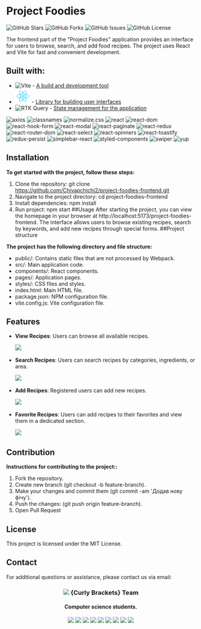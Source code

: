 # Project Foodies

![GitHub Stars](https://img.shields.io/github/stars/Chivapchichi2/project-foodies-frontend)
![GitHub Forks](https://img.shields.io/github/forks/Chivapchichi2/project-foodies-frontend)
![GitHub Issues](https://img.shields.io/github/issues/Chivapchichi2/project-foodies-frontend)
![GitHub License](https://img.shields.io/github/license/Chivapchichi2/project-foodies-frontend)

The frontend part of the "Project Foodies" application provides an interface for users to browse, search, and add food recipes. The project uses React and Vite for fast and convenient development.

## Built with:

- <img src="https://seeklogo.com/images/V/vite-logo-BFD4283991-seeklogo.com.png" alt="Vite" width="40" height="40"/> - <a href="https://vitejs.dev/" target="_blank">A build and development tool</a>
- <img src="https://raw.githubusercontent.com/github/explore/main/topics/react/react.png" alt="React" width="40" height="40"/> - <a href="https://uk.legacy.reactjs.org/" target="_blank">Library for building user interfaces</a>
- <img src="https://redux-toolkit.js.org/img/redux-logo-landscape.png" alt="RTK Query" width="70" height="40"/> - <a href="https://redux-toolkit.js.org/" target="_blank">State management for the application</a>

![axios](https://img.shields.io/badge/axios-1.7.2-blue) ![classnames](https://img.shields.io/badge/classnames-2.5.1-blue) ![normalize.css](https://img.shields.io/badge/normalize.css-8.0.1-blue) ![react](https://img.shields.io/badge/react-18.2.0-blue) ![react-dom](https://img.shields.io/badge/react--dom-18.2.0-blue) ![react-hook-form](https://img.shields.io/badge/react--hook--form-7.51.5-blue) ![react-modal](https://img.shields.io/badge/react--modal-3.16.1-blue) ![react-paginate](https://img.shields.io/badge/react--paginate-8.2.0-blue) ![react-redux](https://img.shields.io/badge/react--redux-9.1.2-blue) ![react-router-dom](https://img.shields.io/badge/react--router--dom-6.23.1-blue) ![react-select](https://img.shields.io/badge/react--select-5.8.0-blue) ![react-spinners](https://img.shields.io/badge/react--spinners-0.13.8-blue) ![react-toastify](https://img.shields.io/badge/react--toastify-10.0.5-blue) ![redux-persist](https://img.shields.io/badge/redux--persist-6.0.0-blue) ![simplebar-react](https://img.shields.io/badge/simplebar--react-3.2.5-blue) ![styled-components](https://img.shields.io/badge/styled--components-6.1.11-blue) ![swiper](https://img.shields.io/badge/swiper-11.1.4-blue) ![yup](https://img.shields.io/badge/yup-1.4.0-blue)

## Installation

**To get started with the project, follow these steps:**

1. Clone the repository:
   git clone https://github.com/Chivapchichi2/project-foodies-frontend.git
2. Navigate to the project directory:
   cd project-foodies-frontend
3. Install dependencies:
   npm install
4. Run project:
   npm start
   ##Usage
   After starting the project, you can view the homepage in your browser at http://localhost:5173/project-foodies-frontend. The interface allows users to browse existing recipes, search by keywords, and add new recipes through special forms.
   ##Project structure

**The project has the following directory and file structure:**

- public/: Contains static files that are not processed by Webpack.
- src/: Main application code.
- components/: React components.
- pages/: Application pages.
- styles/: CSS files and styles.
- index.html: Main HTML file.
- package.json: NPM configuration file.
- vite.config.js: Vite configuration file.

## Features

- **View Recipes**: Users can browse all available recipes.

  <img src="./assets/readme/recipe-view.png" />

- **Search Recipes**: Users can search recipes by categories, ingredients, or area.

  <img src="./assets/readme/ingredient-area-search.png" />

- **Add Recipes**: Registered users can add new recipes.

  <img src="./assets/readme/add-recipe.png" />

- **Favorite Recipes**: Users can add recipes to their favorites and view them in a dedicated section.

  <img src="./assets/readme/favorite-recipe.png" />

## Contribution

**Instructions for contributing to the project::**

1. Fork the repository.
2. Create new branch (git checkout -b feature-branch).
3. Make your changes and commit them (git commit -am 'Додав нову фічу').
4. Push the changes: (git push origin feature-branch).
5. Open Pull Request

## License

This project is licensed under the MIT License.

## Contact

For additional questions or assistance, please contact us via email:

<h3 align="center"> <img src="https://github.com/blackcater/blackcater/raw/main/images/Hi.gif" height="32"/> {Curly Brackets} Team
</h3>
<h4 align="center">Computer science students.</h4>

<p align="center">
<a href="https://github.com/Chivapchichi2"><img src="https://avatars.githubusercontent.com/u/71591602?v=4" height="50"/></a> <a href="https://github.com/VladimirDegt"><img src="https://avatars.githubusercontent.com/u/107486166?v=4" height="50"/></a> <a href="https://github.com/Mamrenko-Alex"><img src="https://avatars.githubusercontent.com/u/92256567?v=4" height="50"/></a> <a href="https://github.com/FedotovMS"><img src="https://avatars.githubusercontent.com/u/113369815?v=4" height="50"/></a> <a href="https://github.com/AlexMoskalyk"><img src="https://avatars.githubusercontent.com/u/85188144?v=4" height="50"/></a> <a href="https://github.com/Podmaskov"><img src="https://avatars.githubusercontent.com/u/17013770?v=4" height="50"/></a> <a href="https://github.com/Vladnova"><img src="https://avatars.githubusercontent.com/u/61030713?v=4" height="50"/></a> <a href="https://github.com/bilcha"><img src="https://avatars.githubusercontent.com/u/33802160?v=4" height="50"/></a> <a href="https://github.com/MaxSamsonenko"><img src="https://avatars.githubusercontent.com/u/134505622?v=4" height="50"/></a>
</p>
